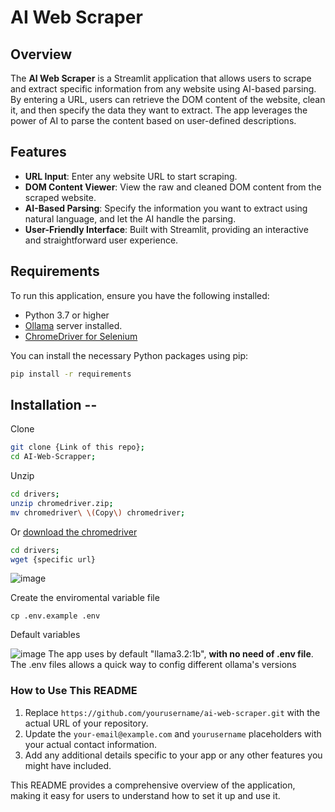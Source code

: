 # AI Web Scraper

## Overview

The **AI Web Scraper** is a Streamlit application that allows users to scrape and extract specific information from any website using AI-based parsing. By entering a URL, users can retrieve the DOM content of the website, clean it, and then specify the data they want to extract. The app leverages the power of AI to parse the content based on user-defined descriptions.

## Features

- **URL Input**: Enter any website URL to start scraping.
- **DOM Content Viewer**: View the raw and cleaned DOM content from the scraped website.
- **AI-Based Parsing**: Specify the information you want to extract using natural language, and let the AI handle the parsing.
- **User-Friendly Interface**: Built with Streamlit, providing an interactive and straightforward user experience.

## Requirements

To run this application, ensure you have the following installed:

- Python 3.7 or higher
- [Ollama](https://ollama.com/download) server installed.
- [ChromeDriver for Selenium](https://googlechromelabs.github.io/chrome-for-testing/#stable)

You can install the necessary Python packages using pip:

```bash
pip install -r requirements
```



## Installation --
Clone 
```bash
git clone {Link of this repo};
cd AI-Web-Scrapper;
```

Unzip 
```bash 
cd drivers;
unzip chromedriver.zip; 
mv chromedriver\ \(Copy\) chromedriver;
```

Or [download the chromedriver](https://googlechromelabs.github.io/chrome-for-testing/#stable)
```bash 
cd drivers;
wget {specific url}
```

![image](https://github.com/user-attachments/assets/c62099d0-88aa-4313-8cee-575a2ff6d0d2)

Create the enviromental variable file
```
cp .env.example .env
```
Default variables

![image](https://github.com/user-attachments/assets/67068406-f185-4c59-b72a-04d52bd46164)
The app uses by default "llama3.2:1b", **with no need of .env file**.
The .env files allows a quick way to config different ollama's versions

### How to Use This README

1. Replace `https://github.com/yourusername/ai-web-scraper.git` with the actual URL of your repository.
2. Update the `your-email@example.com` and `yourusername` placeholders with your actual contact information.
3. Add any additional details specific to your app or any other features you might have included.

This README provides a comprehensive overview of the application, making it easy for users to understand how to set it up and use it.
